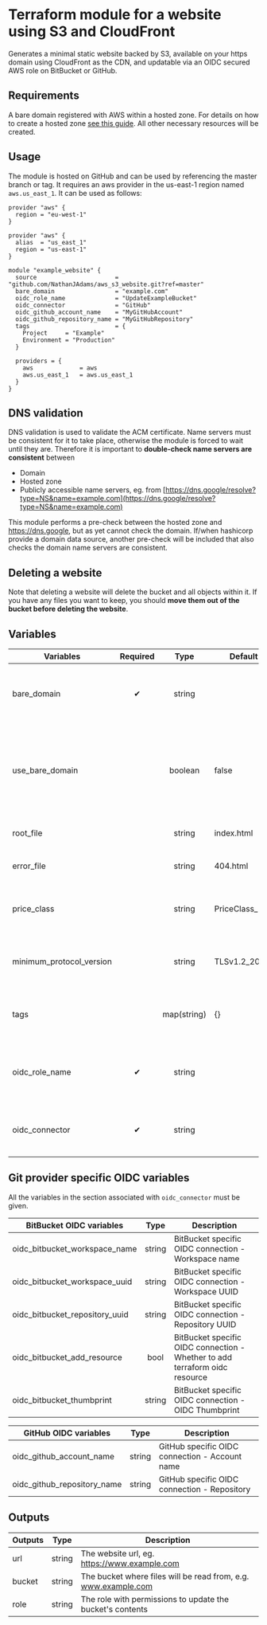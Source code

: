 # Terraform module for a website using S3 and CloudFront

Generates a minimal static website backed by S3, available on your https domain using CloudFront as the CDN, and updatable via an OIDC secured AWS role on BitBucket or GitHub.

## Requirements
A bare domain registered with AWS within a hosted zone.
For details on how to create a hosted zone [see this guide](https://docs.aws.amazon.com/Route53/latest/DeveloperGuide/CreatingHostedZone.html).
All other necessary resources will be created.

## Usage
The module is hosted on GitHub and can be used by referencing the master branch or tag.
It requires an aws provider in the us-east-1 region named `aws.us_east_1`.
It can be used as follows:

```hcl
provider "aws" {
  region = "eu-west-1"
}

provider "aws" {
  alias  = "us_east_1"
  region = "us-east-1"
}

module "example_website" {
  source                      = "github.com/NathanJAdams/aws_s3_website.git?ref=master"
  bare_domain                 = "example.com"
  oidc_role_name              = "UpdateExampleBucket"
  oidc_connector              = "GitHub"
  oidc_github_account_name    = "MyGitHubAccount"
  oidc_github_repository_name = "MyGitHubRepository"
  tags                        = {
    Project     = "Example"
    Environment = "Production"
  }

  providers = {
    aws             = aws
    aws.us_east_1   = aws.us_east_1
  }
}
```

## DNS validation
DNS validation is used to validate the ACM certificate.
Name servers must be consistent for it to take place, otherwise the module is forced to wait until they are.
Therefore it is important to **double-check name servers are consistent** between
- Domain
- Hosted zone
- Publicly accessible name servers, eg. from [https://dns.google/resolve?type=NS&name=example.com](https://dns.google/resolve?type=NS&name=example.com)

This module performs a pre-check between the hosted zone and https://dns.google, but as yet cannot check the domain.
If/when hashicorp provide a domain data source, another pre-check will be included that also checks the domain name servers are consistent.

## Deleting a website
Note that deleting a website will delete the bucket and all objects within it.
If you have any files you want to keep, you should **move them out of the bucket before deleting the website**.

## Variables

| Variables                      | Required |    Type     | Default        | Description                                                                                                                              |
|--------------------------------|:--------:|:-----------:|----------------|------------------------------------------------------------------------------------------------------------------------------------------|
| bare_domain                    |    ✔     |   string    |                | Domain name without a www prefix or leading/trailing dots, eg. `example.com`                                                             |
| use_bare_domain                |          |   boolean   | false          | Whether www prefixed urls will be redirected to the bare domain. If false, the bare domain will be redirected to the www prefixed domain |
| root_file                      |          |   string    | index.html     | Bucket key of the root file object                                                                                                       |
| error_file                     |          |   string    | 404.html       | Bucket key of the error file object                                                                                                      |
| price_class                    |          |   string    | PriceClass_100 | CloudFront variable, one of [PriceClass_100, PriceClass_200, PriceClass_All]                                                             |
| minimum_protocol_version       |          |   string    | TLSv1.2_2021   | CloudFront variable, one of [TLSv1.2_2018, TLSv1.2_2019, TLSv1.2_2021]                                                                   |
| tags                           |          | map(string) | {}             | Map of <key,value> tags to apply to created resources                                                                                    |
| oidc_role_name                 |    ✔     |   string    |                | The name of the role created that will have permissions to update contents of the S3 bucket                                              |
| oidc_connector                 |    ✔     |   string    |                | Which OIDC connector to use, one of [BitBucket, GitHub]                                                                                  |

## Git provider specific OIDC variables
All the variables in the section associated with `oidc_connector` must be given.

| BitBucket OIDC variables       |  Type  | Description                                                                 |
|--------------------------------|:------:|-----------------------------------------------------------------------------|
| oidc_bitbucket_workspace_name  | string | BitBucket specific OIDC connection - Workspace name                         |
| oidc_bitbucket_workspace_uuid  | string | BitBucket specific OIDC connection - Workspace UUID                         |
| oidc_bitbucket_repository_uuid | string | BitBucket specific OIDC connection - Repository UUID                        |
| oidc_bitbucket_add_resource    |  bool  | BitBucket specific OIDC connection - Whether to add terraform oidc resource |
| oidc_bitbucket_thumbprint      | string | BitBucket specific OIDC connection - OIDC Thumbprint                        |

| GitHub OIDC variables       |  Type  | Description                                    |
|-----------------------------|:------:|------------------------------------------------|
| oidc_github_account_name    | string | GitHub specific OIDC connection - Account name |
| oidc_github_repository_name | string | GitHub specific OIDC connection - Repository   |

## Outputs

| Outputs |  Type  | Description                                                    |
|---------|:------:|----------------------------------------------------------------|
| url     | string | The website url, eg. https://www.example.com                   |
| bucket  | string | The bucket where files will be read from, e.g. www.example.com |
| role    | string | The role with permissions to update the bucket's contents      |

